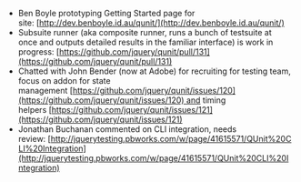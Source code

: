 -   Ben Boyle prototyping Getting Started page for
    site: [http://dev.benboyle.id.au/qunit/](http://dev.benboyle.id.au/qunit/)
-   Subsuite runner (aka composite runner, runs a bunch of testsuite at
    once and outputs detailed results in the familiar interface) is work
    in
    progress: [https://github.com/jquery/qunit/pull/131](https://github.com/jquery/qunit/pull/131)
-   Chatted with John Bender (now at Adobe) for recruiting for testing
    team, focus on addon for state
    management [https://github.com/jquery/qunit/issues/120](https://github.com/jquery/qunit/issues/120) and
    timing
    helpers [https://github.com/jquery/qunit/issues/121](https://github.com/jquery/qunit/issues/121)
-   Jonathan Buchanan commented on CLI integration, needs
    review: [http://jquerytesting.pbworks.com/w/page/41615571/QUnit%20CLI%20Integration](http://jquerytesting.pbworks.com/w/page/41615571/QUnit%20CLI%20Integration)

